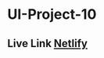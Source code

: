 # UI-Project-10

## Live Link [Netlify](https://project10-interior-design-landing-page.netlify.app/)
